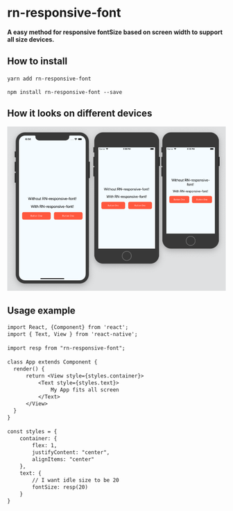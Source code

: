# rn-responsive-font
**A easy method for responsive fontSize based on screen width to support all size devices.**

## How to install 

`yarn add rn-responsive-font`

`npm install rn-responsive-font --save`

## How it looks on different devices
![rn-responsive-font](https://github.com/AndroConsis/rn-responsive-font/blob/master/images/Screenshot%202019-06-04%20at%206.56.21%20PM.png?raw=true)

## Usage example

``` 
import React, {Component} from 'react';
import { Text, View } from 'react-native';

import resp from "rn-responsive-font";

class App extends Component {
  render() {
	  return <View style={styles.container}>
		  <Text style={styles.text}>
			  My App fits all screen
		  </Text>
	  </View>
  }
}

const styles = {
	container: {
		flex: 1, 
		justifyContent: "center",
		alignItems: "center"
	},
	text: {
		// I want idle size to be 20
		fontSize: resp(20)
	}
}
```

